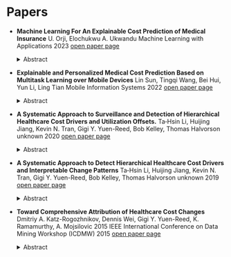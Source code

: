 # Papers

- **Machine Learning For An Explainable Cost Prediction of Medical Insurance**
   U. Orji, Elochukwu A. Ukwandu
   Machine Learning with Applications 2023
   [open paper page](https://api.semanticscholar.org/CorpusId:265443763)
   <details>
     <summary> Abstract </summary>
     unknown
  </details>

- **Explainable and Personalized Medical Cost Prediction Based on Multitask Learning over Mobile Devices**
   Lin Sun, Tingqi Wang, Bei Hui, Yun Li, Ling Tian
   Mobile Information Systems 2022
   [open paper page](https://api.semanticscholar.org/CorpusId:252826409)
   <details>
     <summary> Abstract </summary>
     Currently, the forecasting of healthcare costs is of significant importance for the finance management of both government and individual citizens. However, the existence of dramatic individual diversity in health status, as well as the extensive complexity of the factors influencing the cost, has made the prediction a challenging task. Thanks to the unprecedented adoption of mobile devices, regular individuals may contribute diverse dimensions of data for the medical cost prediction. Hospitals and healthcare service providers are all setting up their own mobile services and collect user data for analysis. Previous methods usually employed traditional machine learning or simple neural network methods, which are difficult to be applied to the nonlinear medical cost and diverse dimensions of data. Therefore, this paper proposes a multitask learning-based framework for interpretable medical cost interval prediction to address these issues. The framework proposed in this paper first predicts subcost intervals by applying the multidimensional data collected from mobile ends and following the multitask learning paradigm. The total cost interval is then predicted based on this prediction. Simultaneously, the framework derives a decision tree from the parameters of the multitask learning network and calculates the importance of each feature in predicting the cost intervals. This paper demonstrates the method's effectiveness using real-world data experiments.
  </details>

- **A Systematic Approach to Surveillance and Detection of Hierarchical Healthcare Cost Drivers and Utilization Offsets.**
   Ta‐Hsin Li, Huijing Jiang, Kevin N. Tran, Gigi Y. Yuen-Reed, Bob Kelley, Thomas Halvorson
   unknown 2020
   [open paper page](https://api.semanticscholar.org/CorpusId:225040620)
   <details>
     <summary> Abstract </summary>
     There is strong interest among healthcare payers to identify emerging healthcare cost drivers to support early intervention. However, many challenges arise in analyzing large, high dimensional, and noisy healthcare data. In this paper, we propose a systematic approach that utilizes hierarchical search strategies and enhanced statistical process control (SPC) algorithms to surface high impact cost drivers. Our approach aims to provide interpretable, detailed, and actionable insights of detected change patterns attributing to multiple clinical factors. We also proposed an algorithm to identify comparable treatment offsets at the population level and quantify the cost impact on their utilization changes. To illustrate our approach, we apply it to the IBM Watson Health MarketScan Commercial Database and organized the detected emerging drivers into 5 categories for reporting. We also discuss some findings in this analysis and potential actions in mitigating the impact of the drivers.
  </details>

- **A Systematic Approach to Detect Hierarchical Healthcare Cost Drivers and Interpretable Change Patterns**
   Ta‐Hsin Li, Huijing Jiang, Kevin N. Tran, Gigi Y. Yuen-Reed, Bob Kelley, Thomas Halvorson
   unknown 2019
   [open paper page](https://api.semanticscholar.org/CorpusId:197935439)
   <details>
     <summary> Abstract </summary>
     There is strong interest among payers to identify emerging healthcare cost drivers to support early intervention. However, many challenges arise in analyzing large, high dimensional, and noisy healthcare data. In this paper, we propose a systematic approach that utilizes hierarchical and multi-resolution search strategies using enhanced statistical process control (SPC) algorithms to surface high impact cost drivers. Our approach aims to provide interpretable, detailed, and actionable insights of detected change patterns attributing to multiple demographic and clinical factors. We also proposed an algorithm to identify comparable treatment offsets at the population level and quantify the cost impact on their utilization changes.
  </details>

- **Toward Comprehensive Attribution of Healthcare Cost Changes**
   Dmitriy A. Katz-Rogozhnikov, Dennis Wei, Gigi Y. Yuen-Reed, K. Ramamurthy, A. Mojsilovic
   2015 IEEE International Conference on Data Mining Workshop (ICDMW) 2015
   [open paper page](http://ieeexplore.ieee.org/stamp/stamp.jsp?tp=&arnumber=7395665)
   <details>
     <summary> Abstract </summary>
     
  </details>
